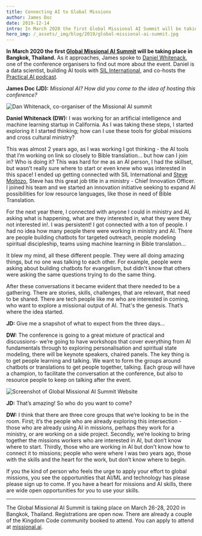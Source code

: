 ```yaml
---
title: Connecting AI to Global Missions
author: James Doc
date: 2019-12-14
intro: In March 2020 the first Global Missional AI Summit will be taking place in Bangkok, Thailand. As it approaches, James spoke to Daniel Whitenack, one of the conference organisers to find out more about the event…
hero_img: /_assets/_img/blog/2019/global-missional-ai-summit.jpg
---
```


**In March 2020 the first [Global Missional AI Summit](https://www.missional.ai/) will be taking place in Bangkok, Thailand.** As it approaches, James spoke to [Daniel Whitenack](https://datadan.io/), one of the conference organisers to find out more about the event. Daniel is a data scientist, building AI tools with [SIL International](https://www.sil.org/), and co-hosts the [Practical AI podcast](https://changelog.com/practicalai).

**James Doc (JD):** _Missional AI? How did you come to the idea of hosting this conference?_

<img class="img img--pull-right" src="/_assets/_img/people/daniel-whitenack-missional-ai.jpg" alt="Dan Whitenack, co-organiser of the Missional AI summit" />

**Daniel Whitenack (DW):** I was working for an artificial intelligence and machine learning startup in California. As I was taking these steps, I started exploring it I started thinking; how can I use these tools for global missions and cross cultural ministry?

This was almost 2 years ago, as I was working I got thinking - the AI tools that I’m working on link so closely to Bible translation… but how can I join in? Who is doing it? This was hard for me as an AI person, I had the skillset, but wasn’t really sure where to start or even knew who was interested in this space!
I ended up getting connected with SIL International and [Steve Moitozo](https://www.sil.org/biography/steve-moitozo), Steve has this great job title in a ministry - Chief Innovation Officer. I joined his team and we started an innovation initiative seeking to expand AI possibilities for low resource languages, like those in need of Bible Translation. 

For the next year there, I connected with anyone I could in ministry and AI, asking what is happening, what are they interested in, what they were they not interested in!. I was persistent! I got connected with a ton of people. I had no idea how many people there were working in ministry and AI. There are people building chatbots for targeted outreach, people modeling spiritual discipleship, teams using machine learning in Bible translation…

It blew my mind, all these different people. They were all doing amazing things, but no one was talking to each other. For example, people were asking about building chatbots for evangelism, but didn't know that others were asking the same questions trying to do the same thing.

After these conversations it became evident that there needed to be a gathering. There are stories, skills, challenges, that are relevant, that need to be shared. There are tech people like me who are interested in coming, who want to explore a missional output of AI. That's the genesis. That’s where the idea started.

**JD:** Give me a snapshot of what to expect from the three days…

**DW:** The conference is going to a great mixture of practical and discussions- we’re going to have workshops that cover everything from AI fundamentals through to exploring personalisation and spiritual state modeling, there will be keynote speakers, chaired panels. The key thing is to get people learning and talking. We want to form the groups around chatbots or translations to get people together, talking. Each group will have a champion, to facilitate the conversation at the conference,  but also to resource people to keep on talking after the event.

<img class="img img--pull-left" src="/_assets/_img/blog/2019/missional-ai-site.jpg" alt="Screenshot of Global Missional AI Summit Website" />

**JD:** That’s amazing! So who do you want to come?

**DW:** I think that there are three core groups that we’re looking to be in the room. First; it’s the people who are already exploring this intersection - those who are already using AI in missions, perhaps they work for a ministry, or are working on a side project. Secondly, we’re looking to bring together the missions workers who are interested in AI, but don’t know where to start. Thirdly, those who are working in AI but don't know how to connect it to missions; people who were where I was two years ago, those with the skills and the heart for the work, but don’t know where to begin.

If you the kind of person who feels the urge to apply your effort to global missions, you see the opportunities that AI/ML and technology has please please sign up to come. If you have a heart for missions and AI skills, there are wide open opportunities for you to use your skills.

<hr />

The Global Missional AI Summit is taking place on March 26-28, 2020 in Bangkok, Thailand. Registrations are open now. There are already a couple of the Kingdom Code community booked to attend. You can apply to attend at [missional.ai](https://www.missional.ai/).
